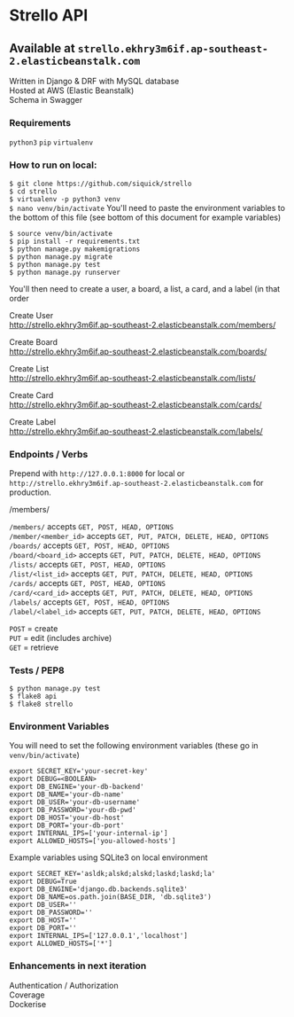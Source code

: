 # Strello API

## Available at `strello.ekhry3m6if.ap-southeast-2.elasticbeanstalk.com`  


Written in Django & DRF with MySQL database  
Hosted at AWS (Elastic Beanstalk)  
Schema in Swagger  



### Requirements
`python3` `pip` `virtualenv`


### How to run on local:

`$ git clone https://github.com/siquick/strello`  
`$ cd strello`  
`$ virtualenv -p python3 venv`     
`$ nano venv/bin/activate` You'll need to paste the environment variables to the bottom of this file (see bottom 
of this document for example variables)  

  

`$ source venv/bin/activate`  
`$ pip install -r requirements.txt`  
`$ python manage.py makemigrations`  
`$ python manage.py migrate`  
`$ python manage.py test`  
`$ python manage.py runserver`

You'll then need to create a user, a board, a list, a card, and a label (in that order

Create User  
http://strello.ekhry3m6if.ap-southeast-2.elasticbeanstalk.com/members/  

Create Board  
http://strello.ekhry3m6if.ap-southeast-2.elasticbeanstalk.com/boards/  

Create List  
http://strello.ekhry3m6if.ap-southeast-2.elasticbeanstalk.com/lists/  

Create Card  
http://strello.ekhry3m6if.ap-southeast-2.elasticbeanstalk.com/cards/  

Create Label  
http://strello.ekhry3m6if.ap-southeast-2.elasticbeanstalk.com/labels/  

### Endpoints / Verbs
Prepend with `http://127.0.0.1:8000` for local or `http://strello.ekhry3m6if.ap-southeast-2.elasticbeanstalk.com` for production.

/members/

`/members/` accepts  `GET, POST, HEAD, OPTIONS`  
`/member/<member_id>`  accepts `GET, PUT, PATCH, DELETE, HEAD, OPTIONS`    
`/boards/` accepts  `GET, POST, HEAD, OPTIONS`  
`/board/<board_id>`  accepts `GET, PUT, PATCH, DELETE, HEAD, OPTIONS`  
`/lists/` accepts  `GET, POST, HEAD, OPTIONS`  
`/list/<list_id>`  accepts `GET, PUT, PATCH, DELETE, HEAD, OPTIONS`   
`/cards/` accepts  `GET, POST, HEAD, OPTIONS`  
`/card/<card_id>`  accepts `GET, PUT, PATCH, DELETE, HEAD, OPTIONS`   
`/labels/` accepts  `GET, POST, HEAD, OPTIONS`  
`/label/<label_id>`  accepts `GET, PUT, PATCH, DELETE, HEAD, OPTIONS`     

`POST` = create  
`PUT` = edit (includes archive)  
`GET` = retrieve  


### Tests / PEP8

`$ python manage.py test`  
`$ flake8 api`  
`$ flake8 strello`  


### Environment Variables
You will need to set the following environment variables (these go in `venv/bin/activate`)

`export SECRET_KEY='your-secret-key'`  
`export DEBUG=<BOOLEAN>`  
`export DB_ENGINE='your-db-backend'`  
`export DB_NAME='your-db-name'`  
`export DB_USER='your-db-username'`  
`export DB_PASSWORD='your-db-pwd'`  
`export DB_HOST='your-db-host'`  
`export DB_PORT='your-db-port'`  
`export INTERNAL_IPS=['your-internal-ip']`  
`export ALLOWED_HOSTS=['you-allowed-hosts']`  

Example variables using SQLite3 on local environment

`export SECRET_KEY='asldk;alskd;alskd;laskd;laskd;la'`  
`export DEBUG=True`  
`export DB_ENGINE='django.db.backends.sqlite3'`  
`export DB_NAME=os.path.join(BASE_DIR, 'db.sqlite3')`  
`export DB_USER=''`  
`export DB_PASSWORD=''`  
`export DB_HOST=''`  
`export DB_PORT=''`  
`export INTERNAL_IPS=['127.0.0.1','localhost']`  
`export ALLOWED_HOSTS=['*']` 


### Enhancements in next iteration

Authentication / Authorization  
Coverage  
Dockerise   